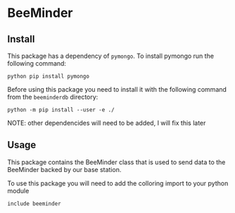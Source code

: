 # BeeMinder

## Install
This package has a dependency of `pymongo`. To install pymongo run the following command:
```
python pip install pymongo
```
Before using this package you need to install it with the following command from the `beeminderdb` directory:
```
python -m pip install --user -e ./
```

NOTE: other dependencides will need to be added, I will fix this later
## Usage
This package contains the BeeMinder class that is used to send data to the BeeMinder backed by our base station.

To use this package you will need to add the colloring import to your python module
```
include beeminder
```


